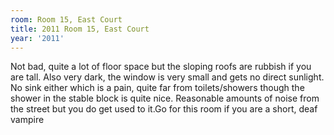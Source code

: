 ```yaml
---
room: Room 15, East Court
title: 2011 Room 15, East Court
year: '2011'
---
```


Not bad, quite a lot of floor space but the sloping roofs are rubbish if you are tall. Also very dark, the window is very small and gets no direct sunlight. No sink either which is a pain, quite far from toilets/showers though the shower in the stable block is quite nice. Reasonable amounts of noise from the street but you do get used to it.Go for this room if you are a short, deaf vampire
